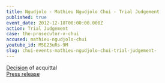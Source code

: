 ```yaml
---
title: Ngudjolo - Mathieu Ngudjolo Chui - Trial Judgement
published: true
event_date: 2012-12-18T00:00:00.000Z
action: Trial Judgement
case: the-prosecutor-v-chui
accused: mathieu-ngudjolo-chui
youtube_id: M5E23uRs-9M
slug: chui-events-mathieu-ngudjolo-chui-trial-judgement-
---
```



[Decision](http://www.icc-cpi.int/iccdocs/doc/doc1579080.pdf) of acquittal
<br>[Press release](https://www.icc-cpi.int/pages/item.aspx?name=PR865)